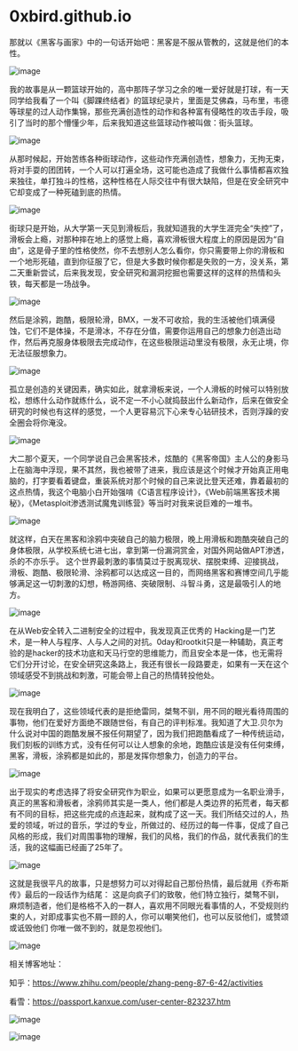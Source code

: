 # 0xbird.github.io
那就以《黑客与画家》中的一句话开始吧：黑客是不服从管教的，这就是他们的本性。


![image](https://github.com/streetleague/0xbird.github.io/blob/master/images/微信截图_20190627192134.png)


我的故事是从一颗篮球开始的，高中那阵子学习之余的唯一爱好就是打球，有一天同学给我看了一个叫《脚踝终结者》的篮球纪录片，里面是艾佛森，马布里，韦德等球星的过人动作集锦，那些充满创造性的动作和各种富有侵略性的攻击手段，吸引了当时的那个懵懂少年，后来我知道这些篮球动作被叫做：街头篮球。


![image](https://github.com/streetleague/0xbird.github.io/blob/master/images/微信截图_20190627192157.png)


从那时候起，开始苦练各种街球动作，这些动作充满创造性，想象力，无拘无束，将对手耍的团团转，一个人可以打遍全场，这可能也造成了我做什么事情都喜欢独来独往，单打独斗的性格，这种性格在人际交往中有很大缺陷，但是在安全研究中它却变成了一种死磕到底的热情。


![image](https://github.com/streetleague/0xbird.github.io/blob/master/images/微信截图_20190627192209.png)


街球只是开始，从大学第一天见到滑板后，我就知道我的大学生涯完全“失控”了，滑板会上瘾，对那种摔在地上的感觉上瘾，喜欢滑板很大程度上的原因是因为“自由”，这是骨子里的性格使然，你不去想别人怎么看你，你只需要带上你的滑板和一个地形死磕，直到你征服了它，但是大多数时候你都是失败的一方，没关系，第二天重新尝试，后来我发现，安全研究和漏洞挖掘也需要这样的这样的热情和头铁，每天都是一场战争。


![image](https://github.com/streetleague/0xbird.github.io/blob/master/images/微信截图_20190627192223.png)


然后是涂鸦，跑酷，极限轮滑，BMX，一发不可收拾，我的生活被他们填满侵蚀，它们不是体操，不是滑冰，不存在分值，需要你运用自己的想象力创造出动作，然后再克服身体极限去完成动作，在这些极限运动里没有极限，永无止境，你无法征服想象力。

![image](https://github.com/streetleague/0xbird.github.io/blob/master/images/微信截图_20190627192234.png)

孤立是创造的关键因素，确实如此，就拿滑板来说，一个人滑板的时候可以特别放松，想练什么动作就练什么，说不定一不小心就捣鼓出什么新动作，后来在做安全研究的时候也有这样的感觉，一个人更容易沉下心来专心钻研技术，否则浮躁的安全圈会将你淹没。

![image](https://github.com/streetleague/0xbird.github.io/blob/master/images/微信截图_20190627192244.png)

大二那个夏天，一个同学说自己会黑客技术，炫酷的《黑客帝国》主人公的身影马上在脑海中浮现，果不其然，我也被带了进来，我应该是这个时候才开始真正用电脑的，打字要看着键盘，重装系统对那个时候的自己来说比登天还难，靠着最初的这点热情，我这个电脑小白开始强啃《C语言程序设计》，《Web前端黑客技术揭秘》，《Metasploit渗透测试魔鬼训练营》等当时对我来说巨难的一堆书。

![image](https://github.com/streetleague/0xbird.github.io/blob/master/images/微信截图_20190627192257.png)

就这样，白天在黑客和涂鸦中突破自己的脑力极限，晚上用滑板和跑酷突破自己的身体极限，从学校系统七进七出，拿到第一份漏洞赏金，对国外网站做APT渗透，杀的不亦乐乎。 这个世界最刺激的事情莫过于脱离现状、摆脱束缚、迎接挑战，滑板、跑酷、极限轮滑、涂鸦都可以达成这一目的，而网络黑客和赛博空间几乎能够满足这一切刺激的幻想，畅游网络、突破限制、斗智斗勇，这是最吸引人的地方。

![image](https://github.com/streetleague/0xbird.github.io/blob/master/images/微信截图_20190627192308.png)

在从Web安全转入二进制安全的过程中，我发现真正优秀的 Hacking是一门艺术，是一种人与程序、人与人之间的对抗。0day和rootkit只是一种辅助，真正考验的是hacker的技术功底和天马行空的思维能力，而且安全本是一体，也无需将它们分开讨论，在安全研究这条路上，我还有很长一段路要走，如果有一天在这个领域感受不到挑战和刺激，可能会带上自己的热情转投他处。

![image](https://github.com/streetleague/0xbird.github.io/blob/master/images/微信截图_20190627192321.png)

现在我明白了，这些领域代表的是拒绝雷同，桀骜不驯，用不同的眼光看待周围的事物，他们在爱好方面绝不跟随世俗，有自己的评判标准。我知道了大卫.贝尔为什么说对中国的跑酷发展不报任何期望了，因为我们把跑酷看成了一种传统运动，我们刻板的训练方式，没有任何可以让人想象的余地，跑酷应该是没有任何束缚，黑客，滑板，涂鸦都是如此的，那是发挥你想象力，创造力的平台。

![image](https://github.com/streetleague/0xbird.github.io/blob/master/images/微信截图_20190627192332.png)

出于现实的考虑选择了将安全研究作为职业，如果可以更愿意成为一名职业滑手，真正的黑客和滑板者，涂鸦师其实是一类人，他们都是人类边界的拓荒者，每天都有不同的目标，把这些完成的点连起来，就构成了这一天。我们所结交过的人，热爱的领域，听过的音乐，学过的专业，所做过的、经历过的每一件事，促成了自己风格的形成，我们对周围事物的理解，我们的风格，我们的作品，就代表我们的生活，我的这幅画已经画了25年了。

![image](https://github.com/streetleague/0xbird.github.io/blob/master/images/微信截图_20190627192344.png)

这就是我很平凡的故事，只是想努力可以对得起自己那份热情，最后就用《乔布斯传》最后的一段话作为结尾：
这是向疯子们的致敬，他们特立独行，桀骜不驯，麻烦制造者，他们是格格不入的一群人，喜欢用不同眼光看事情的人，不受规则约束的人，对即成事实也不屑一顾的人，你可以嘲笑他们，也可以反驳他们，或赞颂或诋毁他们 你唯一做不到的，就是忽视他们。

![image](https://github.com/streetleague/0xbird.github.io/blob/master/images/微信截图_20190627192354.png)

相关博客地址：

知乎：https://www.zhihu.com/people/zhang-peng-87-6-42/activities

看雪：https://passport.kanxue.com/user-center-823237.htm

![image](https://github.com/streetleague/0xbird.github.io/blob/master/images/Me.png)



![image](https://github.com/streetleague/0xbird.github.io/blob/master/images/per.jpg)
